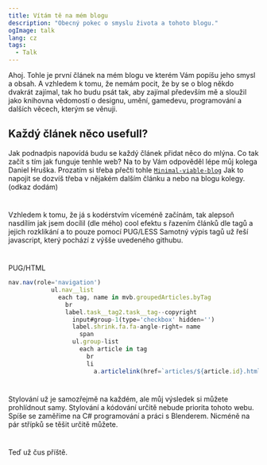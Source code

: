 ```yaml
---
title: Vítám tě na mém blogu
description: "Obecný pokec o smyslu života a tohoto blogu."
ogImage: talk
lang: cz
tags:
  - Talk
---
```


Ahoj. Tohle je první článek na mém blogu ve kterém Vám popíšu jeho smysl 
a obsah. A vzhledem k tomu, že nemám pocit, že by se o blog někdo dvakrát 
zajímal, tak ho budu psát tak, aby zajímal především mě a sloužil jako knihovna 
vědomostí o designu, umění, gamedevu, programování a dalších věcech, kterým se věnuji.

## Každý článek něco usefull?

Jak podnadpis napovídá budu se každý článek přidat něco do mlýna.
Co tak začít s tím jak funguje tenhle web? Na to by Vám odpověděl lépe můj kolega Daniel Hruška.
Prozatím si třeba přečti tohle [`Minimal-viable-blog`](https://github.com/dennisreimann/gulp-mvb) 
Jak to napojit se dozvíš třeba v nějakém dalším článku a nebo na blogu kolegy. (odkaz dodám)
#
Vzhledem k tomu, že já s kodérstvím víceméně začínám, tak alepsoň nasdílím jak jsem docílil 
(dle mého) cool efektu s řazením článků dle tagů a jejich rozklikání a to pouze pomocí PUG/LESS
Samotný výpis tagů už řeší javascript, který pochází z výšše uvedeného githubu. 
#
PUG/HTML
```js
nav.nav(role='navigation')
            ul.nav__list
              each tag, name in mvb.groupedArticles.byTag 
                br
                label.task__tag2.task__tag--copyright
                  input#group-1(type='checkbox' hidden='')
                  label.shrink.fa.fa-angle-right= name
                    span
                  ul.group-list  
                    each article in tag
                      br 
                      li
                        a.articlelink(href=`articles/${article.id}.html`)= article.title
```
#
Stylování už je samozřejmě na každém, ale můj výsledek si můžete prohlídnout samy.
Stylování a kódování určitě nebude priorita tohoto webu. Spíše se zaměříme na C#
programování a práci s Blenderem. Nicméně na pár střípků se těšit určitě můžete. 
#
Teď už čus příště. 
